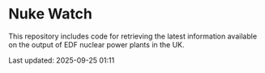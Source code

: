 # Nuke Watch

This repository includes code for retrieving the latest information available on the output of EDF nuclear power plants in the UK.

Last updated: 2025-09-25 01:11